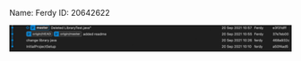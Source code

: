 Name: Ferdy
ID: 20642622

<img src="commitscreenshot.jpeg"
     alt="commit screenshot"
     style="float: left; margin-right: 10px;" />

